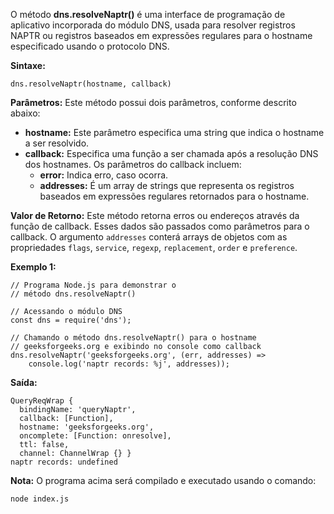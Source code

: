 O método **dns.resolveNaptr()** é uma interface de programação de aplicativo incorporada do módulo DNS, usada para resolver registros NAPTR ou registros baseados em expressões regulares para o hostname especificado usando o protocolo DNS.

**Sintaxe:**

```
dns.resolveNaptr(hostname, callback)
```

**Parâmetros:** Este método possui dois parâmetros, conforme descrito abaixo:

- **hostname:** Este parâmetro especifica uma string que indica o hostname a ser resolvido.
- **callback:** Especifica uma função a ser chamada após a resolução DNS dos hostnames. Os parâmetros do callback incluem:
    - **error:** Indica erro, caso ocorra.
    - **addresses:** É um array de strings que representa os registros baseados em expressões regulares retornados para o hostname.

**Valor de Retorno:** Este método retorna erros ou endereços através da função de callback. Esses dados são passados como parâmetros para o callback. O argumento `addresses` conterá arrays de objetos com as propriedades `flags`, `service`, `regexp`, `replacement`, `order` e `preference`.

**Exemplo 1:**

```
// Programa Node.js para demonstrar o 
// método dns.resolveNaptr()

// Acessando o módulo DNS
const dns = require('dns');

// Chamando o método dns.resolveNaptr() para o hostname 
// geeksforgeeks.org e exibindo no console como callback
dns.resolveNaptr('geeksforgeeks.org', (err, addresses) =>
    console.log('naptr records: %j', addresses));
```

**Saída:**

```
QueryReqWrap {
  bindingName: 'queryNaptr',
  callback: [Function],
  hostname: 'geeksforgeeks.org',
  oncomplete: [Function: onresolve],
  ttl: false,
  channel: ChannelWrap {} }
naptr records: undefined
```

**Nota:** O programa acima será compilado e executado usando o comando:

```
node index.js
```



